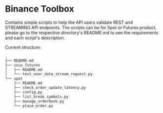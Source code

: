 # Binance Toolbox

Contains simple scripts to help the API users validate REST and STREAMING API endpoints.
The scripts can be for Spot or Futures product, please go to the respective directory's README.md to see
the requirements and each script's description.

Current structure:
```bash
.
├── README.md
├── coin_futures
│   ├── README.md
│   └── test_user_data_stream_request.py
└── spot
    ├── README.md
    ├── check_order_update_latency.py
    ├── config.py
    ├── list_break_symbols.py
    ├── manage_orderbook.py
    └── place_order.py
```
